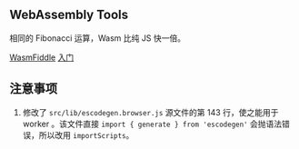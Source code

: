 

## WebAssembly Tools

相同的 Fibonacci 运算，Wasm 比纯 JS 快一倍。

[WasmFiddle](https://wasdk.github.io/WasmFiddle/)
[入门](https://blog.techbridge.cc/2017/06/17/webassembly-js-future/)

## 注意事项

1. 修改了 `src/lib/escodegen.browser.js` 源文件的第 143 行，使之能用于 worker 。该文件直接 `import { generate } from 'escodegen'` 会抛语法错误，所以改用 `importScripts`。